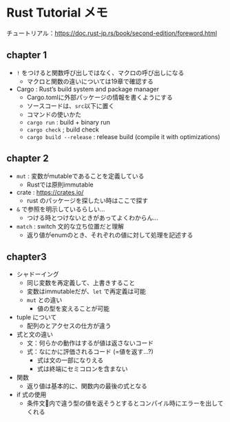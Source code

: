 # Rust Tutorial メモ

チュートリアル：https://doc.rust-jp.rs/book/second-edition/foreword.html

## chapter 1

- `!` をつけると関数呼び出しではなく、マクロの呼び出しになる
  - マクロと関数の違いについては19章で確認する
- Cargo : Rust’s build system and package manager
  - Cargo.tomlに外部パッケージの情報を書くようにする
  - ソースコードは、`src`以下に置く
  - コマンドの使いかた
   - `cargo run` : build + binary run
   - `cargo check` ; build check
   - `cargo build --release` : release build (compile it with optimizations)

## chapter 2

- `mut` : 変数がmutableであることを定義している
  - Rustでは原則immutable
- crate : https://crates.io/
  - rust のパッケージを探したい時はここで探す
- `&` で参照を明示しているらしい...
  - つける時とつけないときがあってよくわからん...
- `match` : switch 文的な立ち位置だと理解
  - 返り値がenumのとき、それぞれの値に対して処理を記述する

## chapter3

- シャドーイング
  - 同じ変数を再定義して、上書きすること
  - 変数はimmutableだが、`let` で再定義は可能
  - `mut` との違い
    - 値の型を変えることが可能
- tuple について
  - 配列のとアクセスの仕方が違う
- 式と文の違い
  - 文：何らかの動作はするが値は返さないコード
  - 式：なにかに評価されるコード (=値を返す...?)
    - 式は文の一部になりえる
    - 式は終端にセミコロンを含まない
- 関数
  - 返り値は基本的に、関数内の最後の式となる
- if 式の使用
  - 条件文内で違う型の値を返そうとするとコンパイル時にエラーを出してくれる
